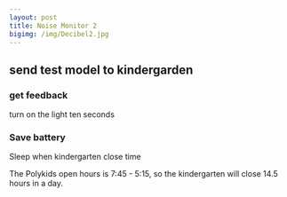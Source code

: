 ```yaml
---
layout: post
title: Noise Monitor 2
bigimg: /img/Decibel2.jpg
---
```


## send test model to kindergarden

### get feedback
turn on the light ten seconds

### Save battery
Sleep when kindergarten close time

The Polykids open hours is 7:45 - 5:15, so the kindergarten will close 14.5 hours in a day.